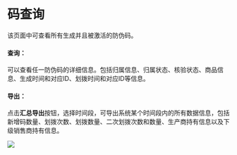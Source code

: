# 码查询

该页面中可查看所有生成并且被激活的防伪码。

#### 查询：

可以查看任一防伪码的详细信息。包括归属信息、归属状态、核验状态、商品信息、生成时间和对应ID、划拨时间和对应ID等信息。

#### 导出：

点击**汇总导出**按钮，选择时间段，可导出系统某个时间段内的所有数据信息，包括新增码数量、划拨次数、划拨数量、二次划拨次数和数量、生产商持有信息以及下级销售商持有信息。

![](http://md.stringon.com/img/%7Bfilename%7D%7B.suffix%7D20200905171532.png)

